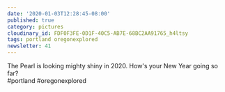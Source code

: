 ```yaml
---
date: '2020-01-03T12:28:45-08:00'
published: true
category: pictures
cloudinary_id: FDF0F3FE-0D1F-40C5-AB7E-68BC2AA91765_h4ltsy
tags: portland oregonexplored
newsletter: 41
---
```


The Pearl is looking mighty shiny in 2020. How's your New Year going so far?  
#portland #oregonexplored